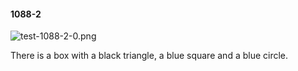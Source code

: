 #### 1088-2
![test-1088-2-0.png](https://github.com/lil-lab/nlvr/raw/master/nlvr/test/images/1/test-1088-2-0.png "test-1088-2-0.png")

There is a box with a black triangle, a blue square and a blue circle.